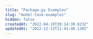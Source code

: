 ```yaml
---
title: "Package.py Examples"
slug: "model-task-examples"
hidden: false
createdAt: "2022-04-19T20:14:39.823Z"
updatedAt: "2022-12-13T21:41:48.130Z"
---
```

